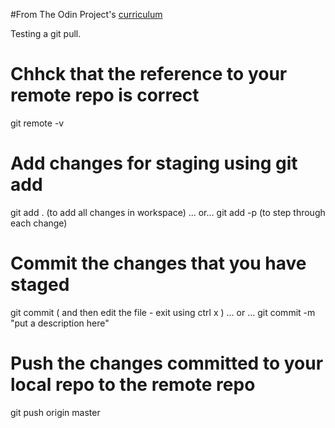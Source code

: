 #From The Odin Project's [curriculum](http://www.theodinproject.com/courses/web-development-101/lessons/html-css)

Testing a git pull.

# Chhck that the reference to your remote repo is correct
git remote -v

# Add changes for staging using git add
git add .  (to add all changes in workspace) ... or...
git add -p (to step through each change) 

# Commit the changes that you have staged
git commit ( and then edit the file - exit using ctrl x ) ... or ...
git commit -m "put a description here"

# Push the changes committed to your local repo to the remote repo
git push origin master
